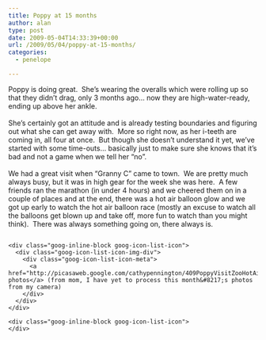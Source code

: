```yaml
---
title: Poppy at 15 months
author: alan
type: post
date: 2009-05-04T14:33:39+00:00
url: /2009/05/04/poppy-at-15-months/
categories:
  - penelope

---
```

<div>
  <span><span>Poppy is doing great.  She&#8217;s wearing the overalls which were rolling up so that they didn&#8217;t drag, only 3 months ago&#8230; now they are high-water-ready, ending up above her ankle.  </span></span>
</div>

<div>
  <span><span><br /> </span></span>
</div>

<div>
  <span><span>She&#8217;s certainly got an attitude and is already testing boundaries and figuring out what she can get away with.  More so right now, as her i-teeth are coming in, all four at once.  But though she doesn&#8217;t understand it yet, we&#8217;ve started with some time-outs&#8230; basically just to make sure she knows that it&#8217;s bad and not a game when we tell her &#8220;no&#8221;.</span></span>
</div>

<div>
  <span><span><br /> </span></span>
</div>

<div>
  <span><span>We had a great visit when &#8220;Granny C&#8221; came to town.  We are pretty much always busy, but it was in high gear for the week she was here.  A few friends ran the marathon (in under 4 hours) and we cheered them on in a couple of places and at the end, there was a hot air balloon glow and we got up early to watch the hot air balloon race (mostly an excuse to watch all the balloons get blown up and take off, more fun to watch than you might think).  There was always something going on, there always is.</span></span>
</div>

<div>
</div>

<div>
  <span><span></p>

  <div class="goog-inline-block goog-icon-list-icon">
    <div class="goog-icon-list-icon-img-div">
      <a class="goog-icon-list-icon-link" href="http://picasaweb.google.com/cathypennington/409PoppyVisitZooHotAirBalloonsFriendsFamilyGamesTheMarathon#5330601954676097794"><img class="goog-icon-list-icon-img" src="http://lh3.ggpht.com/_ohwTFxE56wc/SfoaPCt4wwI/AAAAAAAAOzc/CkEOKcsaKo0/s128/P1060756.JPG" alt="" /></a><a class="goog-icon-list-icon-link" href="http://picasaweb.google.com/cathypennington/409PoppyVisitZooHotAirBalloonsFriendsFamilyGamesTheMarathon#5330602545891583682"><img class="goog-icon-list-icon-img" src="http://lh5.ggpht.com/_ohwTFxE56wc/SfoaxdKpJsI/AAAAAAAAO58/LsOlmsH7TXM/s128/P1060854.JPG" alt="" /></a><a class="goog-icon-list-icon-link" href="http://picasaweb.google.com/cathypennington/409PoppyVisitZooHotAirBalloonsFriendsFamilyGamesTheMarathon#5330602568124153186"><img class="goog-icon-list-icon-img" src="http://lh4.ggpht.com/_ohwTFxE56wc/Sfoayv_TPWI/AAAAAAAAO6I/Was66uBNNFg/s128/P1060868.JPG" alt="" /></a><a class="goog-icon-list-icon-link" href="http://picasaweb.google.com/cathypennington/409PoppyVisitZooHotAirBalloonsFriendsFamilyGamesTheMarathon#5330602723824783682"><img class="goog-icon-list-icon-img" src="http://lh4.ggpht.com/_ohwTFxE56wc/Sfoa70BOUUI/AAAAAAAAO70/MpWr5cAFWm0/s128/P1060898.JPG" alt="" /></a><a class="goog-icon-list-icon-link" href="http://picasaweb.google.com/cathypennington/409PoppyVisitZooHotAirBalloonsFriendsFamilyGamesTheMarathon#5330602781723430850"><img class="goog-icon-list-icon-img" src="http://lh4.ggpht.com/_ohwTFxE56wc/Sfoa_LtVj8I/AAAAAAAAO8Y/-KqmhvC1O2g/s128/P1060912.JPG" alt="" /></a>
    </div>

    <div class="goog-inline-block goog-icon-list-icon">
      <div class="goog-icon-list-icon-img-div">
        <div class="goog-icon-list-icon-meta">
          <a href="http://picasaweb.google.com/cathypennington/409PoppyVisitZooHotAirBalloonsFriendsFamilyGamesTheMarathon">more photos</a> (from mom, I have yet to process this month&#8217;s photos from my camera)
        </div>
      </div>
    </div>

    <div class="goog-inline-block goog-icon-list-icon">
    </div>
  </div>

  <div class="goog-inline-block goog-icon-list-icon">
  </div>

  <p>
    </span></span></div>

